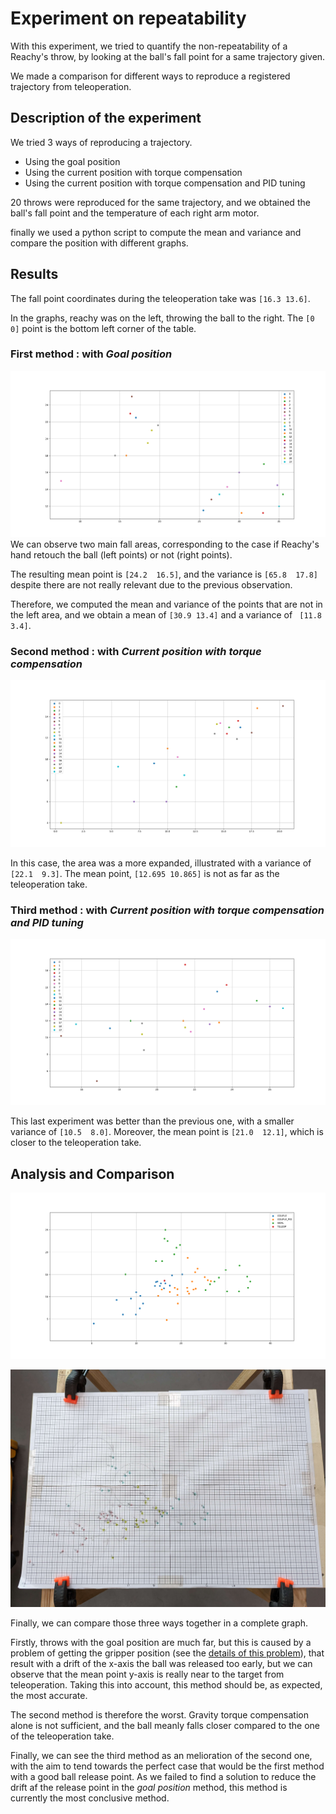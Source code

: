 # Experiment on repeatability

With this experiment, we tried to quantify the non-repeatability of a Reachy's throw, by looking at the ball's fall point for a same trajectory given.

We made a comparison for different ways to reproduce a registered trajectory from teleoperation.

## Description of the experiment

We tried 3 ways of reproducing a trajectory.
- Using the goal position 
- Using the current position with torque compensation
- Using the current position with torque compensation and PID tuning

20 throws were reproduced for the same trajectory, and we obtained the ball's fall point and the temperature of each right arm motor.

finally we used a python script to compute the mean and variance and compare the position with different graphs.

## Results

The fall point coordinates during the teleoperation take was `[16.3 13.6]`.

In the graphs, reachy was on the left, throwing the ball to the right. The `[0 0]` point is the bottom left corner of the table.

### First method : with *Goal position*

![alt text](../images/GOAL_POS_plot.png)
We can observe two main fall areas, corresponding to the case if Reachy's hand retouch the ball (left points) or not (right points).

The resulting mean point is `[24.2  16.5]`, and the variance is `[65.8  17.8]` despite there are not really relevant due to the previous observation.

Therefore, we computed the mean and variance of the points that are not in the left area, and we obtain a mean of `[30.9 13.4]` and a variance of ` [11.8  3.4]`.

### Second method : with *Current position with torque compensation*

![alt text](../images/COUPLE_plot.png)

In this case, the area was a more expanded, illustrated with a variance of `[22.1  9.3]`.
The mean point, `[12.695 10.865]` is not as far as the teleoperation take.

### Third method : with *Current position with torque compensation and PID tuning*

![alt text](../images/COUPLE_PID_plot.png)

This last experiment was better than the previous one, with a smaller variance of `[10.5  8.0]`.
Moreover, the mean point is `[21.0  12.1]`, which is closer to the teleoperation take.

## Analysis and Comparison

![alt text](../images/All_plot.png)

![real result](../images/feuille_final.jpg)

Finally, we can compare those three ways together in a complete graph.

Firstly, throws with the goal position are much far, but this is caused by a problem of getting the gripper position (see the [details of this problem](../developer/GoalPosition.md)), that result with a drift of the x-axis
the ball was released too early, but we can observe that the mean point y-axis is really near to the target from teleoperation.
Taking this into account, this method should be, as expected, the most accurate.

The second method is therefore the worst. Gravity torque compensation alone is not sufficient, and the ball meanly falls closer compared to the one of the teleoperation take.

Finally, we can see the third method as an melioration of the second one, with the aim to tend towards the perfect case that would be the first method with a good ball release point.
As we failed to find a solution to reduce the drift af the release point in the *goal position* method, this method is currently the most conclusive method.

